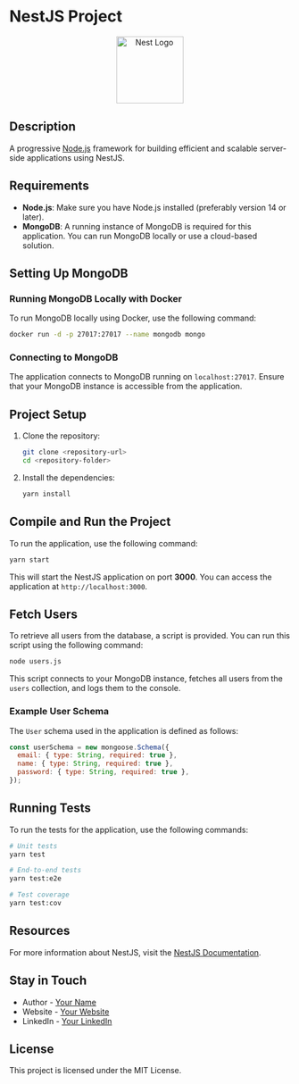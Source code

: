 # NestJS Project

<p align="center">
  <a href="http://nestjs.com/" target="blank"><img src="https://nestjs.com/img/logo-small.svg" width="120" alt="Nest Logo" /></a>
</p>

## Description

A progressive [Node.js](http://nodejs.org) framework for building efficient and scalable server-side applications using NestJS.

## Requirements

- **Node.js**: Make sure you have Node.js installed (preferably version 14 or later).
- **MongoDB**: A running instance of MongoDB is required for this application. You can run MongoDB locally or use a cloud-based solution.

## Setting Up MongoDB

### Running MongoDB Locally with Docker

To run MongoDB locally using Docker, use the following command:

```bash
docker run -d -p 27017:27017 --name mongodb mongo
```

### Connecting to MongoDB

The application connects to MongoDB running on `localhost:27017`. Ensure that your MongoDB instance is accessible from the application.

## Project Setup

1. Clone the repository:

   ```bash
   git clone <repository-url>
   cd <repository-folder>
   ```

2. Install the dependencies:

   ```bash
   yarn install
   ```

## Compile and Run the Project

To run the application, use the following command:

```bash
yarn start
```

This will start the NestJS application on port **3000**. You can access the application at `http://localhost:3000`.

## Fetch Users

To retrieve all users from the database, a script is provided. You can run this script using the following command:

```bash
node users.js
```

This script connects to your MongoDB instance, fetches all users from the `users` collection, and logs them to the console.

### Example User Schema

The `User` schema used in the application is defined as follows:

```javascript
const userSchema = new mongoose.Schema({
  email: { type: String, required: true },
  name: { type: String, required: true },
  password: { type: String, required: true },
});
```

## Running Tests

To run the tests for the application, use the following commands:

```bash
# Unit tests
yarn test

# End-to-end tests
yarn test:e2e

# Test coverage
yarn test:cov
```

## Resources

For more information about NestJS, visit the [NestJS Documentation](https://docs.nestjs.com).


## Stay in Touch

- Author - [Your Name](https://twitter.com/yourtwitterhandle)
- Website - [Your Website](https://yourwebsite.com)
- LinkedIn - [Your LinkedIn](https://linkedin.com/in/yourlinkedin)

## License

This project is licensed under the MIT License.
